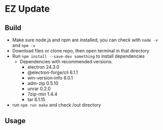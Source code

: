 # EZ Update
## Build
- Make sure node.js and npm are installed, you can check with `node -v` and `npm -v`
- Download files or clone repo, then open terminal in that directory
- Run `npm install --save-dev something` to install dependencies
  - Dependencies with recommended versions:
    - electron 24.3.0
    - @electron-forge/cli 6.1.1
    - win-version-info 6.0.1
    - adm-zip 0.5.10
    - unrar 0.2.0
    - 7zip-min 1.4.4
    - tar 6.1.15
- run `npm run make` and check /out directory
## Usage

